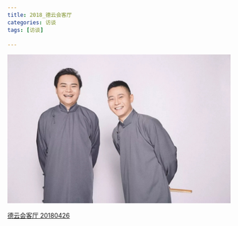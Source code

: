 ```yaml
---
title: 2018_德云会客厅
categories: 访谈
tags: [访谈]

---
```


![](https://raw.githubusercontent.com/rhenginium/image/main/888cf8e7012f4a37a5f9f9898f9a5fdb.jpeg)

[德云会客厅 20180426](https://www.bilibili.com/video/BV1vV411o7Rj/?)

